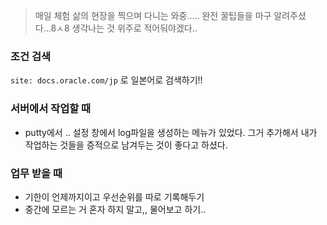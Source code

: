 <blockquote>
<p>매일 체험 삶의 현장을 찍으며 다니는 와중.....
완전 꿀팁들을 마구 알려주셨다...8ㅅ8 생각나는 것 위주로 적어둬야겠다..</p>
</blockquote>
<h3 id="조건-검색">조건 검색</h3>
<p><code>site: docs.oracle.com/jp</code> 로 일본어로 검색하기!!</p>
<h3 id="서버에서-작업할-때">서버에서 작업할 때</h3>
<ul>
<li>putty에서 .. 설정 창에서 log파일을 생성하는 메뉴가 있었다. 그거 추가해서 내가 작업하는 것들을 증적으로 남겨두는 것이 좋다고 하셨다. </li>
</ul>
<h3 id="업무-받을-때">업무 받을 때</h3>
<ul>
<li>기한이 언제까지이고 우선순위를 따로 기록해두기</li>
<li>중간에 모르는 거 혼자 하지 말고,, 물어보고 하기.. </li>
</ul>